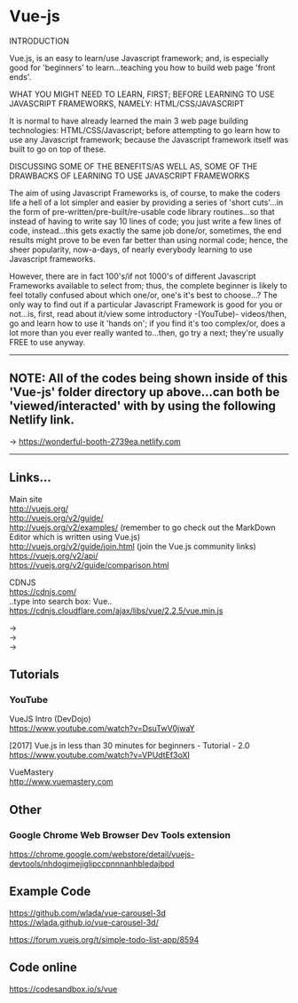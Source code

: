 # Vue-js

INTRODUCTION  

Vue.js, is an easy to learn/use Javascript framework; and, is especially good for 'beginners' to learn...teaching you how to build web page 'front ends'.

WHAT YOU MIGHT NEED TO LEARN, FIRST; BEFORE LEARNING TO USE JAVASCRIPT FRAMEWORKS, NAMELY: HTML/CSS/JAVASCRIPT  

It is normal to have already learned the main 3 web page building technologies: HTML/CSS/Javascript; before attempting to go learn how to use any Javascript framework; because the Javascript framework itself was built to go on top of these.

DISCUSSING SOME OF THE BENEFITS/AS WELL AS, SOME OF THE DRAWBACKS OF LEARNING TO USE JAVASCRIPT FRAMEWORKS  

The aim of using Javascript Frameworks is, of course, to make the coders life a hell of a lot simpler and easier by providing a series of 'short cuts'...in the form of pre-written/pre-built/re-usable code library routines...so that instead of having to write say 10 lines of code; you just write a few lines of code, instead...this gets exactly the same job done/or, sometimes, the end results might prove to be even far better than using normal code; hence, the sheer popularity, now-a-days, of nearly everybody learning to use Javascript frameworks. 

However, there are in fact 100's/if not 1000's of different Javascript Frameworks available to select from; thus, the complete beginner is likely to feel totally confused about which one/or, one's it's best to choose...? The only way to find out if a particular Javascript Framework is good for you or not...is, first, read about it/view some introductory -(YouTube)- videos/then, go and learn how to use it 'hands on'; if you find it's too complex/or, does a lot more than you ever really wanted to...then, go try a next; they're usually FREE to use anyway.

-----

## NOTE: All of the codes being shown inside of this 'Vue-js' folder directory up above...can both be 'viewed/interacted' with by using the following Netlify link.

-> https://wonderful-booth-2739ea.netlify.com  

-----

## Links...

Main site  
http://vuejs.org/  
http://vuejs.org/v2/guide/  
http://vuejs.org/v2/examples/  (remember to go check out the MarkDown Editor which is written using Vue.js)    
http://vuejs.org/v2/guide/join.html  (join the Vue.js community links)  
https://vuejs.org/v2/api/  
https://vuejs.org/v2/guide/comparison.html  


CDNJS   
https://cdnjs.com/  
..type into search box: Vue..  
https://cdnjs.cloudflare.com/ajax/libs/vue/2.2.5/vue.min.js  

-> <script src="https://unpkg.com/vue@2.5.16/dist/vue.js"></script>  
-> <script src="https://cdnjs.cloudflare.com/ajax/libs/vue/2.2.5/vue.min.js"></script>  
-> <script src="https://cdn.jsdelivr.net/npm/vue"></script>  


## Tutorials

### YouTube

VueJS Intro (DevDojo)  
https://www.youtube.com/watch?v=DsuTwV0jwaY  

[2017] Vue.js in less than 30 minutes for beginners - Tutorial - 2.0  
https://www.youtube.com/watch?v=VPUdtEf3oXI  

VueMastery  
http://www.vuemastery.com  

## Other

### Google Chrome Web Browser Dev Tools extension

https://chrome.google.com/webstore/detail/vuejs-devtools/nhdogjmejiglipccpnnnanhbledajbpd  

## Example Code

https://github.com/wlada/vue-carousel-3d   
https://wlada.github.io/vue-carousel-3d/  

https://forum.vuejs.org/t/simple-todo-list-app/8594  

## Code online

https://codesandbox.io/s/vue  

